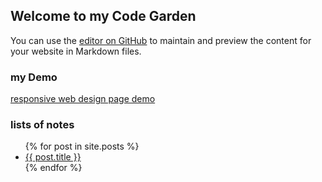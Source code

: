 ## Welcome to my Code Garden

You can use the [editor on GitHub](https://github.com/960761/myCodeGarden/edit/master/README.md) to maintain and preview the content for your website in Markdown files.

### my Demo
[responsive web design page demo](https://github.com/960761/myCodeGarden/tree/master/FreeCodeCamp/responsiveWebDesign/readme.md)


### lists of notes


<ul>
  {% for post in site.posts %}
    <li>
      <a href="{{ site.baseurl }}{{ post.url }}">{{ post.title }}</a>
    </li>
  {% endfor %}
</ul>


